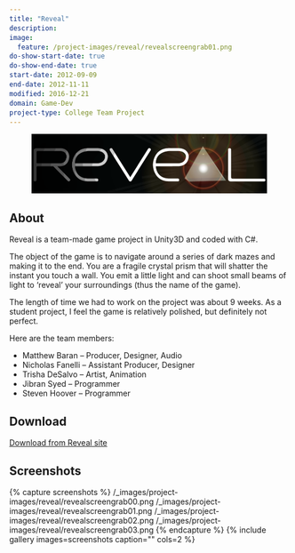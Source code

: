 ```yaml
---
title: "Reveal"
description:
image:
  feature: /project-images/reveal/revealscreengrab01.png
do-show-start-date: true
do-show-end-date: true
start-date: 2012-09-09
end-date: 2012-11-11
modified: 2016-12-21
domain: Game-Dev
project-type: College Team Project
---
```


<figure>
	<img src="/_images/project-images/reveal/revealTitle.png" alt="">
</figure>

## About

Reveal is a team-made game project in Unity3D and coded with C#.

The object of the game is to navigate around a series of dark mazes and making it to the end. You are a fragile crystal prism that will shatter the instant you touch a wall. You emit a little light and can shoot small beams of light to ‘reveal’ your surroundings (thus the name of the game).

The length of time we had to work on the project was about 9 weeks. As a student project, I feel the game is relatively polished, but definitely not perfect.

Here are the team members:

 - Matthew Baran – Producer, Designer, Audio
 - Nicholas Fanelli – Assistant Producer, Designer
 - Trisha DeSalvo – Artist, Animation
 - Jibran Syed – Programmer
 - Steven Hoover – Programmer


## Download

<div markdown="0">
    <a href="http://revealthegame.wordpress.com/download/" class="btn">
        <i class="fa fa-lg fa-external-link" aria-hidden="true"></i> Download from Reveal site
    </a>
</div>


## Screenshots

{% capture screenshots %}
	/_images/project-images/reveal/revealscreengrab00.png
	/_images/project-images/reveal/revealscreengrab01.png
	/_images/project-images/reveal/revealscreengrab02.png
    /_images/project-images/reveal/revealscreengrab03.png
{% endcapture %}
{% include gallery images=screenshots caption="" cols=2 %}
